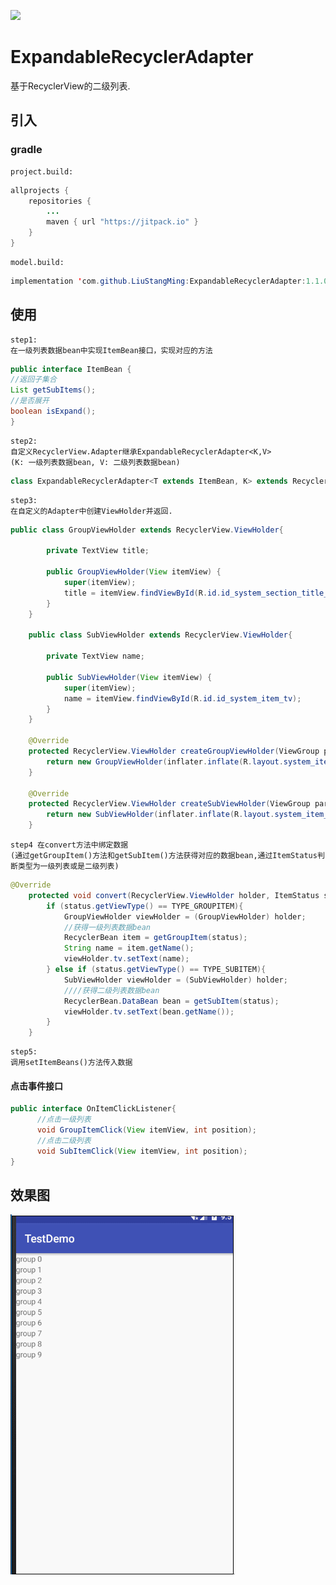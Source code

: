[![](https://jitpack.io/v/LiuStangMing/ExpandableRecyclerAdapter.svg)](https://jitpack.io/#LiuStangMing/ExpandableRecyclerAdapter)
# ExpandableRecyclerAdapter
基于RecyclerView的二级列表.

## 引入 
 ### gradle
    project.build:
```java
allprojects {
    repositories {
        ...
        maven { url "https://jitpack.io" }
    }
}
```
    model.build:
```java
implementation 'com.github.LiuStangMing:ExpandableRecyclerAdapter:1.1.0'
```

## 使用
    
    step1:
    在一级列表数据bean中实现ItemBean接口，实现对应的方法
    
```java
public interface ItemBean {
//返回子集合
List getSubItems();
//是否展开
boolean isExpand();
}
```
    
    step2:
    自定义RecyclerView.Adapter继承ExpandableRecyclerAdapter<K,V>
    (K: 一级列表数据bean, V: 二级列表数据bean)
    
```java 
class ExpandableRecyclerAdapter<T extends ItemBean, K> extends RecyclerView.Adapter<RecyclerView.ViewHolder>
```

    step3:
    在自定义的Adapter中创建ViewHolder并返回.
    
```java
public class GroupViewHolder extends RecyclerView.ViewHolder{

        private TextView title;

        public GroupViewHolder(View itemView) {
            super(itemView);
            title = itemView.findViewById(R.id.id_system_section_title_tv);
        }
    }

    public class SubViewHolder extends RecyclerView.ViewHolder{

        private TextView name;

        public SubViewHolder(View itemView) {
            super(itemView);
            name = itemView.findViewById(R.id.id_system_item_tv);
        }
    }
    
    @Override
    protected RecyclerView.ViewHolder createGroupViewHolder(ViewGroup parent, LayoutInflater inflater) {
        return new GroupViewHolder(inflater.inflate(R.layout.system_item_title_section, parent, false));
    }

    @Override
    protected RecyclerView.ViewHolder createSubViewHolder(ViewGroup parent, LayoutInflater inflater) {
        return new SubViewHolder(inflater.inflate(R.layout.system_item_section, parent, false));
    }
```

    step4 在convert方法中绑定数据
    (通过getGroupItem()方法和getSubItem()方法获得对应的数据bean,通过ItemStatus判断类型为一级列表或是二级列表)

```java
@Override
    protected void convert(RecyclerView.ViewHolder holder, ItemStatus status, int position) {
        if (status.getViewType() == TYPE_GROUPITEM){
            GroupViewHolder viewHolder = (GroupViewHolder) holder;
            //获得一级列表数据bean
            RecyclerBean item = getGroupItem(status);
            String name = item.getName();
            viewHolder.tv.setText(name);
        } else if (status.getViewType() == TYPE_SUBITEM){
            SubViewHolder viewHolder = (SubViewHolder) holder;
            ////获得二级列表数据bean
            RecyclerBean.DataBean bean = getSubItem(status);
            viewHolder.tv.setText(bean.getName());
        }
    }
```

    step5:
    调用setItemBeans()方法传入数据
    
#### 点击事件接口
```java
public interface OnItemClickListener{
      //点击一级列表
      void GroupItemClick(View itemView, int position);
      //点击二级列表
      void SubItemClick(View itemView, int position);
}
```

## 效果图
![加载失败](expand.gif '')
